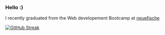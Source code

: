 ### Hello :) 
I recently graduated from the Web developement Bootcamp at <a href=https://www.neuefische.de/weiterbildung/web-development>neuefische<a/>
  
[![GitHub Streak](https://github-readme-streak-stats.herokuapp.com/?user=LolaMaria)](https://git.io/streak-stats)
